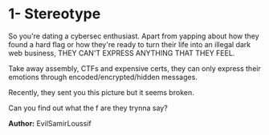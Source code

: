 # 1- Stereotype 

So you're dating a cybersec enthusiast. Apart from yapping about how they found a hard flag or how they're ready to turn their life into an illegal dark web business, THEY CAN'T EXPRESS ANYTHING THAT THEY FEEL. 

Take away assembly, CTFs and expensive certs, they can only express their emotions through encoded/encrypted/hidden messages. 

Recently, they sent you this picture but it seems broken.

Can you find out what the f are they trynna say?

**Author:** EvilSamirLoussif
